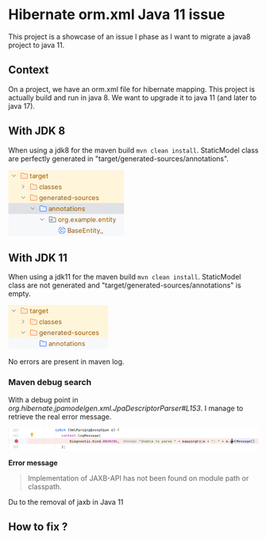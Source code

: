 # Hibernate orm.xml Java 11 issue

This project is a showcase of an issue I phase as I want to migrate a java8 project to java 11.

## Context

On a project, we have an orm.xml file for hibernate mapping. This project is actually build and run in java 8. We want to upgrade it to java 11 (and later to java 17).

## With JDK 8 

When using a jdk8 for the maven build ``mvn clean install``. StaticModel class are perfectly generated in "target/generated-sources/annotations".

![generated-sources.png](doc-images/generated-sources.png)

## With JDK 11

When using a jdk11 for the maven build ``mvn clean install``. StaticModel class are not generated and "target/generated-sources/annotations" is empty. 

![generated-sources-java11.png](doc-images/generated-sources-java11.png)

No errors are present in maven log.

### Maven debug search

With a debug point in _org.hibernate.jpamodelgen.xml.JpaDescriptorParser#L153_. I manage to retrieve the real error message.

![JpaDescriptorParser_breakPoint.png](JpaDescriptorParser_breakPoint.png)

**Error message**
> Implementation of JAXB-API has not been found on module path or classpath.

Du to the removal of jaxb in Java 11

## How to fix ?